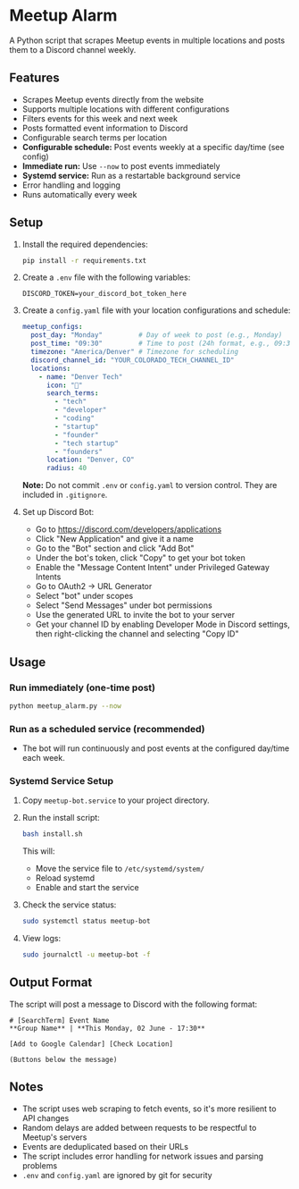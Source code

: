 # Meetup Alarm

A Python script that scrapes Meetup events in multiple locations and posts them to a Discord channel weekly.

## Features

- Scrapes Meetup events directly from the website
- Supports multiple locations with different configurations
- Filters events for this week and next week
- Posts formatted event information to Discord
- Configurable search terms per location
- **Configurable schedule:** Post events weekly at a specific day/time (see config)
- **Immediate run:** Use `--now` to post events immediately
- **Systemd service:** Run as a restartable background service
- Error handling and logging
- Runs automatically every week

## Setup

1. Install the required dependencies:
   ```bash
   pip install -r requirements.txt
   ```

2. Create a `.env` file with the following variables:
   ```
   DISCORD_TOKEN=your_discord_bot_token_here
   ```

3. Create a `config.yaml` file with your location configurations and schedule:
   ```yaml
   meetup_configs:
     post_day: "Monday"         # Day of week to post (e.g., Monday)
     post_time: "09:30"         # Time to post (24h format, e.g., 09:30)
     timezone: "America/Denver" # Timezone for scheduling
     discord_channel_id: "YOUR_COLORADO_TECH_CHANNEL_ID"
     locations:
       - name: "Denver Tech"
         icon: "🌄"
         search_terms:
           - "tech"
           - "developer"
           - "coding"
           - "startup"
           - "founder"
           - "tech startup"
           - "founders"
         location: "Denver, CO"
         radius: 40
   ```

   **Note:** Do not commit `.env` or `config.yaml` to version control. They are included in `.gitignore`.

4. Set up Discord Bot:
   - Go to https://discord.com/developers/applications
   - Click "New Application" and give it a name
   - Go to the "Bot" section and click "Add Bot"
   - Under the bot's token, click "Copy" to get your bot token
   - Enable the "Message Content Intent" under Privileged Gateway Intents
   - Go to OAuth2 -> URL Generator
   - Select "bot" under scopes
   - Select "Send Messages" under bot permissions
   - Use the generated URL to invite the bot to your server
   - Get your channel ID by enabling Developer Mode in Discord settings, then right-clicking the channel and selecting "Copy ID"

## Usage

### Run immediately (one-time post)
```bash
python meetup_alarm.py --now
```

### Run as a scheduled service (recommended)
- The bot will run continuously and post events at the configured day/time each week.

### Systemd Service Setup
1. Copy `meetup-bot.service` to your project directory.
2. Run the install script:
   ```bash
   bash install.sh
   ```
   This will:
   - Move the service file to `/etc/systemd/system/`
   - Reload systemd
   - Enable and start the service

3. Check the service status:
   ```bash
   sudo systemctl status meetup-bot
   ```
4. View logs:
   ```bash
   sudo journalctl -u meetup-bot -f
   ```

## Output Format

The script will post a message to Discord with the following format:

```
# [SearchTerm] Event Name
**Group Name** | **This Monday, 02 June - 17:30**

[Add to Google Calendar] [Check Location]

(Buttons below the message)
```

## Notes

- The script uses web scraping to fetch events, so it's more resilient to API changes
- Random delays are added between requests to be respectful to Meetup's servers
- Events are deduplicated based on their URLs
- The script includes error handling for network issues and parsing problems
- `.env` and `config.yaml` are ignored by git for security 